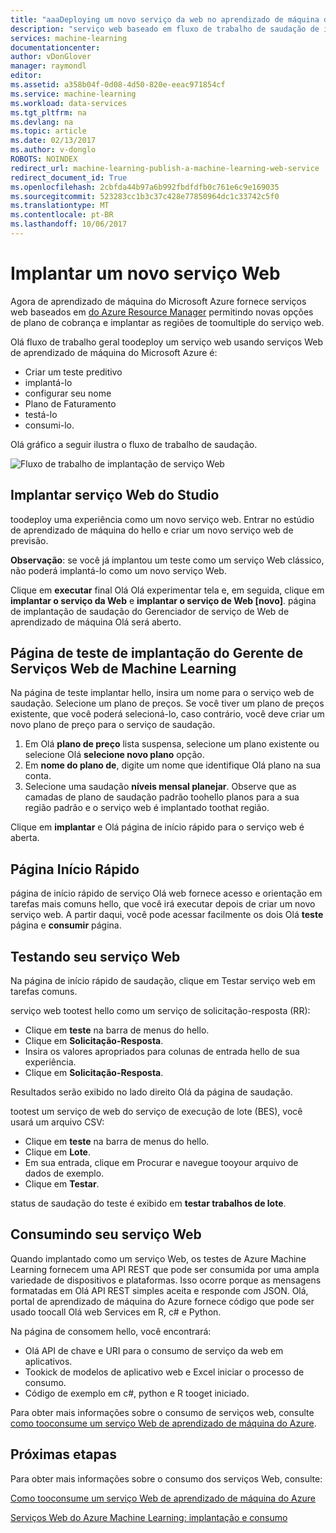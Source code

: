 ```yaml
---
title: "aaaDeploying um novo serviço da web no aprendizado de máquina do Azure | Microsoft Docs"
description: "serviço web baseado em fluxo de trabalho de saudação de implantação de um BRAÇO"
services: machine-learning
documentationcenter: 
author: vDonGlover
manager: raymondl
editor: 
ms.assetid: a358b04f-0d08-4d50-820e-eeac971854cf
ms.service: machine-learning
ms.workload: data-services
ms.tgt_pltfrm: na
ms.devlang: na
ms.topic: article
ms.date: 02/13/2017
ms.author: v-donglo
ROBOTS: NOINDEX
redirect_url: machine-learning-publish-a-machine-learning-web-service
redirect_document_id: True
ms.openlocfilehash: 2cbfda44b97a6b992fbdfdfb0c761e6c9e169035
ms.sourcegitcommit: 523283cc1b3c37c428e77850964dc1c33742c5f0
ms.translationtype: MT
ms.contentlocale: pt-BR
ms.lasthandoff: 10/06/2017
---
```

# <a name="deploy-a-new-web-service"></a>Implantar um novo serviço Web
Agora de aprendizado de máquina do Microsoft Azure fornece serviços web baseados em [do Azure Resource Manager](../azure-resource-manager/resource-group-overview.md) permitindo novas opções de plano de cobrança e implantar as regiões de toomultiple do serviço web.

Olá fluxo de trabalho geral toodeploy um serviço web usando serviços Web de aprendizado de máquina do Microsoft Azure é:

* Criar um teste preditivo
* implantá-lo
* configurar seu nome
* Plano de Faturamento
* testá-lo
* consumi-lo.

Olá gráfico a seguir ilustra o fluxo de trabalho de saudação.

![Fluxo de trabalho de implantação de serviço Web][1]

## <a name="deploy-web-service-from-studio"></a>Implantar serviço Web do Studio
toodeploy uma experiência como um novo serviço web. Entrar no estúdio de aprendizado de máquina do hello e criar um novo serviço web de previsão. 

**Observação**: se você já implantou um teste como um serviço Web clássico, não poderá implantá-lo como um novo serviço Web.

Clique em **executar** final Olá Olá experimentar tela e, em seguida, clique em **implantar o serviço da Web** e **implantar o serviço de Web [novo]**. página de implantação de saudação do Gerenciador de serviço de Web de aprendizado de máquina Olá será aberto.

## <a name="machine-learning-web-service-manager-deploy-experiment-page"></a>Página de teste de implantação do Gerente de Serviços Web de Machine Learning
Na página de teste implantar hello, insira um nome para o serviço web de saudação.
Selecione um plano de preços. Se você tiver um plano de preços existente, que você poderá selecioná-lo, caso contrário, você deve criar um novo plano de preço para o serviço de saudação. 

1. Em Olá **plano de preço** lista suspensa, selecione um plano existente ou selecione Olá **selecione novo plano** opção.
2. Em **nome do plano de**, digite um nome que identifique Olá plano na sua conta.
3. Selecione uma saudação **níveis mensal planejar**. Observe que as camadas de plano de saudação padrão toohello planos para a sua região padrão e o serviço web é implantado toothat região.

Clique em **implantar** e Olá página de início rápido para o serviço web é aberta.

## <a name="quickstart-page"></a>Página Início Rápido
página de início rápido de serviço Olá web fornece acesso e orientação em tarefas mais comuns hello, que você irá executar depois de criar um novo serviço web. A partir daqui, você pode acessar facilmente os dois Olá **teste** página e **consumir** página.

## <a name="testing-your-web-service"></a>Testando seu serviço Web
Na página de início rápido de saudação, clique em Testar serviço web em tarefas comuns.   

serviço web tootest hello como um serviço de solicitação-resposta (RR):

* Clique em **teste** na barra de menus do hello.
* Clique em **Solicitação-Resposta**.
* Insira os valores apropriados para colunas de entrada hello de sua experiência.
* Clique em **Solicitação-Resposta**.

Resultados serão exibido no lado direito Olá da página de saudação.

tootest um serviço de web do serviço de execução de lote (BES), você usará um arquivo CSV:

* Clique em **teste** na barra de menus do hello.
* Clique em **Lote**.
* Em sua entrada, clique em Procurar e navegue tooyour arquivo de dados de exemplo.
* Clique em **Testar**.

status de saudação do teste é exibido em **testar trabalhos de lote**.

## <a name="consuming-your-web-service"></a>Consumindo seu serviço Web
Quando implantado como um serviço Web, os testes de Azure Machine Learning fornecem uma API REST que pode ser consumida por uma ampla variedade de dispositivos e plataformas. Isso ocorre porque as mensagens formatadas em Olá API REST simples aceita e responde com JSON. Olá, portal de aprendizado de máquina do Azure fornece código que pode ser usado toocall Olá web Services em R, c# e Python.

Na página de consomem hello, você encontrará:

* Olá API de chave e URI para o consumo de serviço da web em aplicativos.
* Tookick de modelos de aplicativo web e Excel iniciar o processo de consumo.
* Código de exemplo em c#, python e R tooget iniciado.

Para obter mais informações sobre o consumo de serviços web, consulte [como tooconsume um serviço Web de aprendizado de máquina do Azure](machine-learning-consume-web-services.md).

## <a name="next-steps"></a>Próximas etapas
Para obter mais informações sobre o consumo dos serviços Web, consulte:

[Como tooconsume um serviço Web de aprendizado de máquina do Azure](machine-learning-consume-web-services.md)

[Serviços Web do Azure Machine Learning: implantação e consumo](machine-learning-deploy-consume-web-service-guide.md)

<!--Image references-->
[1]: ./media/machine-learning-webservice-deploy-a-web-service/armdeploymentworkflow.png


<!--links-->
